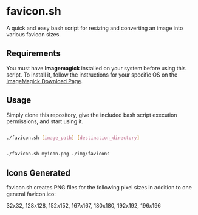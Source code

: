 # favicon.sh
A quick and easy bash script for resizing and converting an image into various favicon sizes.

## Requirements

You must have **Imagemagick** installed on your system before using this script. To install it, follow the instructions for your specific OS on the [ImageMagick Download Page](https://imagemagick.org/script/download.php).

## Usage

Simply clone this repository, give the included bash script execution permissions, and start using it.

```bash

./favicon.sh [image_path] [destination_directory]

```


```bash

./favicon.sh myicon.png ./img/favicons

```

## Icons Generated

favicon.sh creates PNG files for the following pixel sizes in addition to one general favicon.ico: 

32x32, 128x128, 152x152, 167x167, 180x180, 192x192, 196x196 

